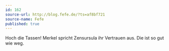 ```yaml
---
id: 162
source-url: http://blog.fefe.de/?ts=af8bf721
source-name: Fefe
published: true
---
```

 Hoch die Tassen! Merkel spricht Zensursula ihr Vertrauen aus. Die ist so gut wie weg.
